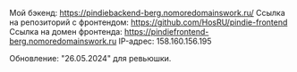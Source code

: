 Мой бэкенд: https://pindiebackend-berg.nomoredomainswork.ru/
Ссылка на репозиторий с фронтендом: https://github.com/HosRU/pindie-frontend
Ссылка на домен фронтенда: https://pindiefrontend-berg.nomoredomainswork.ru
IP-адрес: 158.160.156.195

Обновление: "26.05.2024" для ревьюшки.